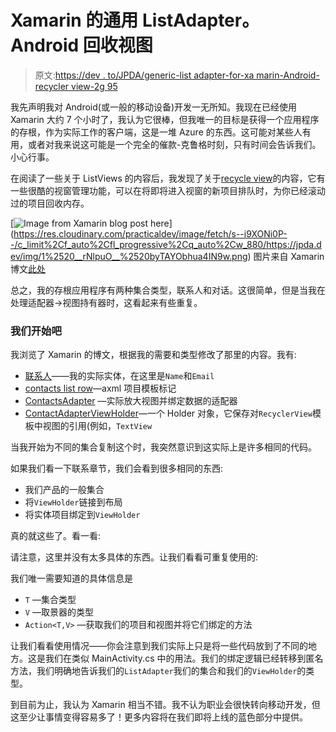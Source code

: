 # Xamarin 的通用 ListAdapter。Android 回收视图

> 原文:[https://dev . to/JPDA/generic-list adapter-for-xa marin-Android-recycler view-2g 95](https://dev.to/jpda/generic-listadapter-for-xamarin-android-recyclerview-2g95)

我先声明我对 Android(或一般的移动设备)开发一无所知。我现在已经使用 Xamarin 大约 7 个小时了，我认为它很棒，但我唯一的目标是获得一个应用程序的存根，作为实际工作的客户端，这是一堆 Azure 的东西。这可能对某些人有用，或者对我来说这可能是一个完全的催款-克鲁格时刻，只有时间会告诉我们。小心行事。

在阅读了一些关于 ListViews 的内容后，我发现了关于[recycle view](https://blog.xamarin.com/recyclerview-highly-optimized-collections-for-android-apps/)的内容，它有一些很酷的视窗管理功能，可以在将即将进入视窗的新项目排队时，为你已经滚动过的项目回收内存。

[![Image from Xamarin blog post [here](https://blog.xamarin.com/recyclerview-highly-optimized-collections-for-android-apps/)](../Images/e214d89525745bd18c783582e0f31cd2.png)](https://res.cloudinary.com/practicaldev/image/fetch/s--i9XONi0P--/c_limit%2Cf_auto%2Cfl_progressive%2Cq_auto%2Cw_880/https://jpda.dev/img/1%2520__rNlpuO__%2520byTAYObhua4IN9w.png) 图片来自 Xamarin 博文[此处](https://blog.xamarin.com/recyclerview-highly-optimized-collections-for-android-apps/)

总之，我的存根应用程序有两种集合类型，联系人和对话。这很简单，但是当我在处理适配器→视图持有器时，这看起来有些重复。

### [](#lets-start)我们开始吧

我浏览了 Xamarin 的博文，根据我的需要和类型修改了那里的内容。我有:

*   [联系人](https://gist.github.com/jpda/4ccc9cf61210970753925262eca42954#file-contact-cs)——我的实际实体，在这里是`Name`和`Email`
*   [contacts list row](https://gist.github.com/jpda/4ccc9cf61210970753925262eca42954#file-contactlistrow-axml)—axml 项目模板标记
*   [ContactsAdapter](https://gist.github.com/jpda/4ccc9cf61210970753925262eca42954#file-contactsadapter-cs) —实际放大视图并绑定数据的适配器
*   [ContactAdapterViewHolder](https://gist.github.com/jpda/4ccc9cf61210970753925262eca42954#file-contactadapterviewholder-cs)—一个 Holder 对象，它保存对`RecyclerView`模板中视图的引用(例如，`TextView`

当我开始为不同的集合复制这个时，我突然意识到这实际上是许多相同的代码。

如果我们看一下联系章节，我们会看到很多相同的东西:

*   我们产品的一般集合
*   将`ViewHolder`链接到布局
*   将实体项目绑定到`ViewHolder`

真的就这些了。看一看:

请注意，这里并没有太多具体的东西。让我们看看可重复使用的:

我们唯一需要知道的具体信息是

*   `T` —集合类型
*   `V` —取景器的类型
*   `Action<T,V>` —获取我们的项目和视图并将它们绑定的方法

让我们看看使用情况——你会注意到我们实际上只是将一些代码放到了不同的地方。这是我们在类似 MainActivity.cs 中的用法。我们的绑定逻辑已经转移到匿名方法，我们明确地告诉我们的`ListAdapter`我们的集合和我们的`ViewHolder`的类型。

到目前为止，我认为 Xamarin 相当不错。我不认为职业会很快转向移动开发，但这至少让事情变得容易多了！更多内容将在我们即将上线的蓝色部分中提供。